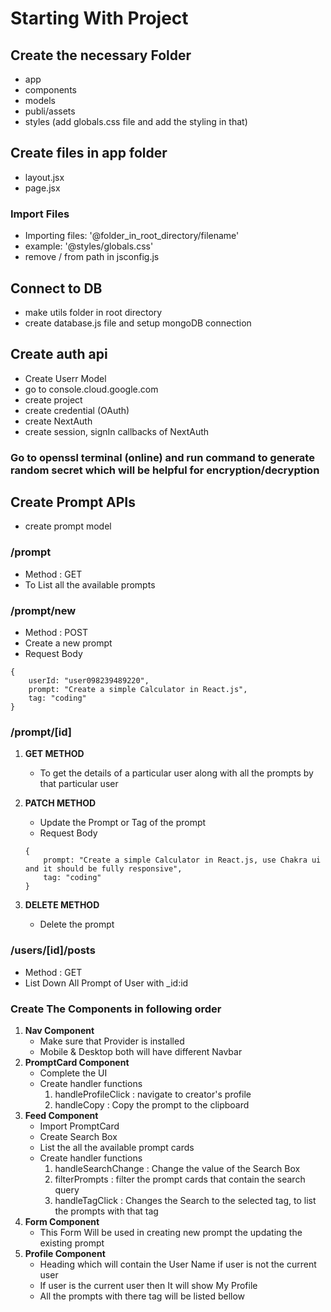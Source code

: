 # Starting With Project

## Create the necessary Folder
- app
- components
- models
- publi/assets
- styles (add globals.css file and add the styling in that)

## Create files in app folder
- layout.jsx
- page.jsx

### Import Files
- Importing files: '@folder_in_root_directory/filename'
- example: '@styles/globals.css'
- remove / from path in jsconfig.js

## Connect to DB
- make utils folder in root directory
- create database.js file and setup mongoDB connection

## Create auth api
- Create Userr Model
- go to console.cloud.google.com
- create project
- create credential (OAuth)
- create NextAuth
- create session, signIn callbacks of NextAuth

### Go to openssl terminal (online) and run command to generate random secret which will be helpful for encryption/decryption 

## Create Prompt APIs
- create prompt model

### /prompt
- Method : GET
- To List all the available prompts

### /prompt/new
- Method : POST
- Create a new prompt
- Request Body
```
{
    userId: "user098239489220",
    prompt: "Create a simple Calculator in React.js",
    tag: "coding"
}
```

### /prompt/[id]
1. **GET METHOD**
    - To get the details of a particular user along with all the prompts by that particular user

2. **PATCH METHOD**
    - Update the Prompt or Tag of the prompt
    - Request Body
    ```
    {
        prompt: "Create a simple Calculator in React.js, use Chakra ui and it should be fully responsive",
        tag: "coding"
    }
    ```

3. **DELETE METHOD**
    - Delete the prompt


### /users/[id]/posts
- Method : GET
- List Down All Prompt of User with _id:id

### Create The Components in following order
1. **Nav Component**
    - Make sure that Provider is installed
    - Mobile & Desktop both will have different Navbar  
2. **PromptCard Component**
    - Complete the UI 
    - Create handler functions
        1. handleProfileClick : navigate to creator's profile
        2. handleCopy : Copy the prompt to the clipboard
3. **Feed Component**
    - Import PromptCard 
    - Create Search Box
    - List the all the available prompt cards
    - Create handler functions
        1. handleSearchChange : Change the value of the Search Box
        2. filterPrompts : filter the prompt cards that contain the search query
        3. handleTagClick : Changes the Search to the selected tag, to list the prompts with that tag
4. **Form Component**
    - This Form Will be used in creating new prompt the updating the existing prompt
5. **Profile Component**
    - Heading which will contain the User Name if user is not the current user
    - If user is the current user then It will show My Profile
    - All the prompts with there tag will be listed bellow